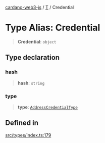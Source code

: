[cardano-web3-js](../../../index.md) / [T](../index.md) / Credential

# Type Alias: Credential

> **Credential**: `object`

## Type declaration

### hash

> **hash**: `string`

### type

> **type**: [`AddressCredentialType`](AddressCredentialType.md)

## Defined in

[src/types/index.ts:179](https://github.com/xray-network/cardano-web3-js/blob/0efa60054f9e70c553f4bc789b93f1afba32576f/src/types/index.ts#L179)
